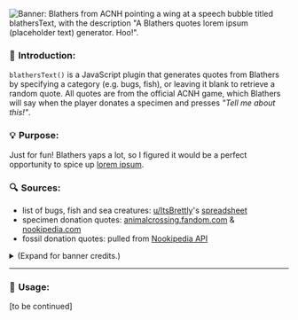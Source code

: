 ![Banner: Blathers from ACNH pointing a wing at a speech bubble titled blathersText, with the description "A Blathers quotes lorem ipsum (placeholder text) generator. Hoo!".](https://github.com/user-attachments/assets/285e008c-732d-462c-9ad5-e6848b05fd4d)

### 👋 Introduction:

`blathersText()` is a JavaScript plugin that generates quotes from Blathers by specifying a category (e.g. bugs, fish), or leaving it blank to retrieve a random quote. All quotes are from the official ACNH game, which Blathers will say when the player donates a specimen and presses *"Tell me about this!"*.

### 💡 Purpose:
Just for fun! Blathers yaps a lot, so I figured it would be a perfect opportunity to spice up [lorem ipsum](https://www.lipsum.com/).

### 🔍 Sources:
- list of bugs, fish and sea creatures: [u/ItsBrettly](https://reddit.com/r/AnimalCrossingNewHor/comments/1412kk6/)'s [spreadsheet](https://docs.google.com/spreadsheets/d/1HyeM_AmasxJkmvQ-Ur4gtlR-z8fT28GOIkgx4S9RTo8/edit?usp=sharing)
- specimen donation quotes: [animalcrossing.fandom.com](animalcrossing.fandom.com/) & [nookipedia.com](https://nookipedia.com/)
- fossil donation quotes: pulled from [Nookipedia API](https://api.nookipedia.com/doc)

<details>
<summary>(Expand for banner credits.)</summary>
<br>

- ACNH leaf pattern background: [Vach](https://www.reddit.com/r/ac_newhorizons/comments/fbizr9/i_updated_my_nook_inc_wallpaper_collection_link/)
- ACNH speech bubble: [triviacrossing](https://triviacrossing.tumblr.com/post/646625973965570048/since-i-made-that-new-leaf-dialogue-box-a-while)
- fonts: FOT Rodin Bokutoh Pro, FOT Seurat Pro [[:link:](https://www.reddit.com/r/AnimalCrossing/comments/gmz7u2)]
</details>

---

### 🚀 Usage:

[to be continued]
